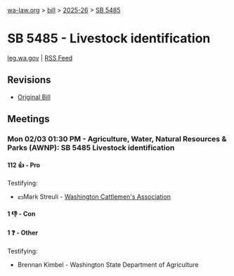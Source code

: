 [wa-law.org](/) > [bill](/bill/) > [2025-26](/bill/2025-26/) > [SB 5485](/bill/2025-26/sb/5485/)

# SB 5485 - Livestock identification
[leg.wa.gov](https://app.leg.wa.gov/billsummary?BillNumber=5485&Year=2025&Initiative=false) | [RSS Feed](./rss.xml)

## Revisions
* [Original Bill](1/)

## Meetings
### Mon 02/03 01:30 PM - Agriculture, Water, Natural Resources & Parks (AWNP): SB 5485 Livestock identification
#### 112 👍 - Pro
Testifying:
* 💵Mark Streuli - [Washington Cattlemen's Association](/org/washington_cattlemen's_association/)

#### 1 👎 - Con

#### 1 ❓ - Other
Testifying:
* Brennan Kimbel - Washington State Department of Agriculture
